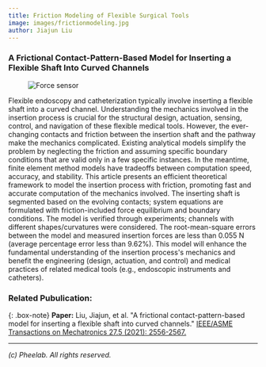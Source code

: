 ```yaml
---
title: Friction Modeling of Flexible Surgical Tools
image: images/frictionmodeling.jpg
author: Jiajun Liu
---
```

### A Frictional Contact-Pattern-Based Model for Inserting a Flexible Shaft Into Curved Channels

<figure class="figure">
  <img src="https://pheelab.github.io/images/frictionmodeling.jpg" alt="Force sensor">
</figure>

Flexible endoscopy and catheterization typically involve inserting a flexible shaft into a curved channel. Understanding the mechanics involved in the insertion process is crucial for the structural design, actuation, sensing, control, and navigation of these flexible medical tools. However, the ever-changing contacts and friction between the insertion shaft and the pathway make the mechanics complicated. Existing analytical models simplify the problem by neglecting the friction and assuming specific boundary conditions that are valid only in a few specific instances. In the meantime, finite element method models have tradeoffs between computation speed, accuracy, and stability. This article presents an efficient theoretical framework to model the insertion process with friction, promoting fast and accurate computation of the mechanics involved. The inserting shaft is segmented based on the evolving contacts; system equations are formulated with friction-included force equilibrium and boundary conditions. The model is verified through experiments; channels with different shapes/curvatures were considered. The root-mean-square errors between the model and measured insertion forces are less than 0.055 N (average percentage error less than 9.62%). This model will enhance the fundamental understanding of the insertion process's mechanics and benefit the engineering (design, actuation, and control) and medical practices of related medical tools (e.g., endoscopic instruments and catheters).

### Related Pubulication:

{: .box-note}
**Paper:** Liu, Jiajun, et al. "A frictional contact-pattern-based model for inserting a flexible shaft into curved channels."  [IEEE/ASME Transactions on Mechatronics 27.5 (2021): 2556-2567.](https://doi.org/10.1109/TMECH.2021.3111701)

--- 
*(c)  Pheelab. All rights reserved.*

